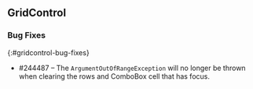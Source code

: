 ## GridControl

### Bug Fixes
{:#gridcontrol-bug-fixes}

* \#244487 – The `ArgumentOutOfRangeException` will no longer be thrown when clearing the rows and ComboBox cell that has focus.
